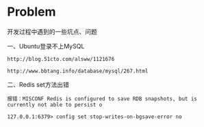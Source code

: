 # Problem

开发过程中遇到的一些坑点、问题

一、Ubuntu登录不上MySQL

    http://blog.51cto.com/alsww/1121676
    
    http://www.bbtang.info/database/mysql/267.html
    

二、Redis set方法出错

    报错：MISCONF Redis is configured to save RDB snapshots, but is currently not able to persist o
  
    127.0.0.1:6379> config set stop-writes-on-bgsave-error no

